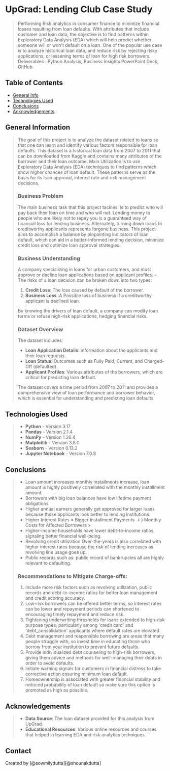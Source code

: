# UpGrad: Lending Club Case Study
> Performing Risk analytics in consumer finance to minimize financial losses resulting from loan defaults. With attributes that include customer and loan data, the objective is to find patterns within Exploratory Data Analysis (EDA) which will help predict whether someone will or won't default on a loan. One of the popular use case is to analyze historical loan data, and reduce risk by rejecting risky applications, or lessening terms of loan for high risk borrowers. Deliverables : Python Analysis, Business Insights PowerPoint Deck, GitHub.


## Table of Contents
* [General Info](#general-information)
* [Technologies Used](#technologies-used)
* [Conclusions](#conclusions)
* [Acknowledgements](#acknowledgements)


## General Information
> The goal of this project is to analyze the dataset related to loans so that one can learn and identify various factors responsible for loan defaults. This dataset is a historical loan data from 2007 to 2011 that can be downloaded from Kaggle and contains many attributes of the borrower and their loan outcome. Main Utilization is to use Exploratory Data Analysis (EDA) techniques to find patterns which show higher chances of loan default. These patterns serve as the basis for its loan approval, interest rate and risk management decisions.
>
> ### Business Problem
> The main business task that this project tackles: is to predict who will pay back their loan on time and who will not. Lending money to people who are likely not to repay you is a guaranteed way of financial loss for lending business. Alternately, turning down loans to creditworthy applicants represents forgone business. This project aims to accomplish a balance by pinpointing indicators of loan default, which can aid in a better-informed lending decision, minimize credit loss and optimize loan approval strategies.
>
> ### Business Understanding
> A company specializing in loans for urban customers, and must approve or decline loan applications based on applicant profiles. 
> – The risks of a loan decision can be broken down into two types:
>
> 1. **Credit Loss**: The loss caused by default of the borrower.
> 2. **Business Loss** :A Possible loss of business if a creditworthy applicant is declined loan.
>
> By knowing the drivers of loan default, a company can modify loan terms or refuse high-risk applications, hedging financial risks.
>
> ### Dataset Overview
> The dataset includes:
> - **Loan Application Details**: Information about the applicants and their loan requests.
> - **Loan Status**: Outcomes such as Fully Paid, Current, and Charged-Off (defaulted).
> - **Applicant Profiles**: Various attributes of the borrowers, which are critical for predicting loan default.
> 
> The dataset covers a time period from 2007 to 2011 and provides a comprehensive view of loan performance and borrower behavior, which is essential for understanding and predicting loan defaults.


## Technologies Used
> - **Python** - Version 3.17
> - **Pandas** - Version 2.1.4
> - **NumPy** - Version 1.26.4
> - **Matplotlib** - Version 3.8.0
> - **Seaborn** - Version 0.13.2
> - **Jupyter Notebook** - Version 7.0.8


## Conclusions
> - Loan amount increases monthly installments increase, loan amount is highly positively correllated with the monthly installment amount.
> - Borrowers with big loan balances have low lifetime payment obligations
> - Higher annual earners generally get approved for larger loans because those applicants look better to lending institutions.
> - Higher Interest Rates = Bigger Installment Payments → ) Monthly Costs for Affected Borrowers >
> - Higher-income households have lower debt-to-income ratios, signaling better financial well-being.
> - Revolving credit utilization Over-the-years is also correlated with higher interest rates because the risk of lending increases as revolving line usage goes up.
> - Public records such as: public record of bankrupcies all are highly relevant to defaulting.
>
> ### Recommendations to Mitigate Charge-offs:
> 1. Include more risk factors such as revolving utilization, public records and debt-to-income ratios for better loan management and credit scoring accuracy.
> 2. Low-risk borrowers can be offered better terms, so interest rates can be lower and repayment periods can shortened to encouraging timely repayment and reduce risk.
> 3. Tightening underwriting thresholds for loans extended to high-risk purpose types, particularly among 'credit card' and 'debt_consolidation' applicants where default rates are elevated.
> 4. Debt management and responsible borrowing are areas that many people struggle with, so invest time in educating those who borrow from your institution to prevent future defaults.
> 5. Provide individualized debt counseling to high-risk borrowers, giving them advice and methods for well-managing their debts in order to avoid defaults.
> 6. Initiate warning signals for customers in financial distress to take corrective action ensuring minimum loan default.
> 7. Homeownership is associated with greater financial stability and reduced probability of loan default so make sure this option is promoted as high as possible.


## Acknowledgements
> - **Data Source**: The loan dataset provided for this analysis from UpGrad.
> - **Educational Resources**: Various online resources and courses that helped in learning EDA and risk analytics techniques.


## Contact
Created by [@sowmilydutta][@shounakdutta]

